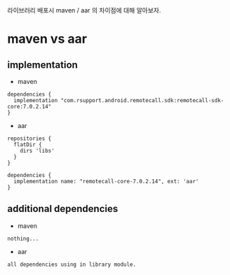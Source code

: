 라이브러리 배포시 maven / aar 의 차이점에 대해 알아보자.

# maven vs aar

## implementation
- maven
```
dependencies {
  implementation "com.rsupport.android.remotecall.sdk:remotecall-sdk-core:7.0.2.14"
}
```

- aar
```
repositories { 
  flatDir { 
    dirs 'libs' 
  } 
}

dependencies {
  implementation name: "remotecall-core-7.0.2.14", ext: 'aar'
}
```

## additional dependencies

- maven
```
nothing...
```

- aar
```
all dependencies using in library module.
```

